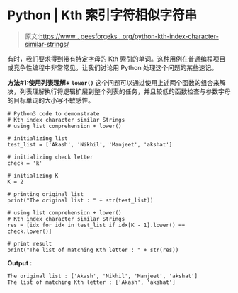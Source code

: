 # Python | Kth 索引字符相似字符串

> 原文:[https://www . geesforgeks . org/python-kth-index-character-similar-strings/](https://www.geeksforgeeks.org/python-kth-index-character-similar-strings/)

有时，我们要求得到带有特定字母的 Kth 索引的单词。这种用例在普通编程项目或竞争性编程中非常常见。让我们讨论用 Python 处理这个问题的某些速记。

**方法#1:使用列表理解+ `lower()`**
这个问题可以通过使用上述两个函数的组合来解决，列表理解执行将逻辑扩展到整个列表的任务，并且较低的函数检查与参数字母的目标单词的大小写不敏感性。

```
# Python3 code to demonstrate
# Kth index character similar Strings
# using list comprehension + lower()

# initializing list
test_list = ['Akash', 'Nikhil', 'Manjeet', 'akshat']

# initializing check letter
check = 'k'

# initializing K 
K = 2

# printing original list
print("The original list : " + str(test_list))

# using list comprehension + lower()
# Kth index character similar Strings
res = [idx for idx in test_list if idx[K - 1].lower() == check.lower()]

# print result
print("The list of matching Kth letter : " + str(res))
```

**Output :**

```
The original list : ['Akash', 'Nikhil', 'Manjeet', 'akshat']
The list of matching Kth letter : ['Akash', 'akshat']

```